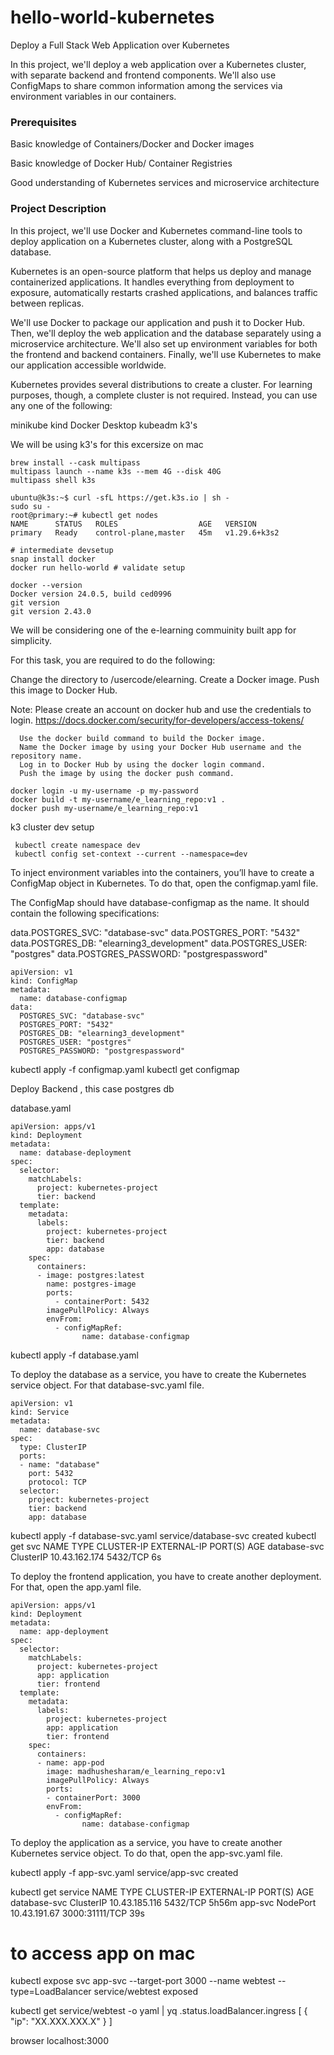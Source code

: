 # hello-world-kubernetes

Deploy a Full Stack Web Application over Kubernetes

In this project, we'll deploy a web application over a Kubernetes cluster, with separate backend and frontend components. 
We'll also use ConfigMaps to share common information among the services via environment variables in our containers.

### Prerequisites

Basic knowledge of Containers/Docker and Docker images

Basic knowledge of Docker Hub/ Container Registries

Good understanding of Kubernetes services and  microservice architecture

### Project Description

In this project, we'll use Docker and Kubernetes command-line tools to deploy  application on a Kubernetes cluster, along with a PostgreSQL database.

Kubernetes is an open-source platform that helps us deploy and manage containerized applications. 
It handles everything from deployment to exposure, automatically restarts crashed applications, and balances traffic between replicas.

We'll use Docker to package our application and push it to Docker Hub. Then, we'll deploy the web application and the database separately using a microservice architecture.
We'll also set up environment variables for both the frontend and backend containers. Finally, we'll use Kubernetes to make our application accessible worldwide.


Kubernetes provides several distributions to create a cluster. For learning purposes, though, a complete cluster is not required. Instead, you can use any one of the following:

minikube
kind
Docker Desktop
kubeadm
k3's 

We will be using k3's for this excersize on mac 

```
brew install --cask multipass
multipass launch --name k3s --mem 4G --disk 40G
multipass shell k3s

ubuntu@k3s:~$ curl -sfL https://get.k3s.io | sh -
sudo su - 
root@primary:~# kubectl get nodes
NAME      STATUS   ROLES                  AGE   VERSION
primary   Ready    control-plane,master   45m   v1.29.6+k3s2

# intermediate devsetup
snap install docker
docker run hello-world # validate setup

docker --version 
Docker version 24.0.5, build ced0996
git version 
git version 2.43.0

```

We will be considering one of the e-learning commuinity built app for simplicity.

For this task, you are required to do the following:

Change the directory to /usercode/elearning.
Create a Docker image.
Push this image to Docker Hub.

Note: Please create an account on docker hub and use the credentials to login.
      https://docs.docker.com/security/for-developers/access-tokens/

      Use the docker build command to build the Docker image.
      Name the Docker image by using your Docker Hub username and the repository name.
      Log in to Docker Hub by using the docker login command.
      Push the image by using the docker push command.

```
docker login -u my-username -p my-password
docker build -t my-username/e_learning_repo:v1 .
docker push my-username/e_learning_repo:v1 

```

k3 cluster dev setup 

```
 kubectl create namespace dev 
 kubectl config set-context --current --namespace=dev
```
To inject environment variables into the containers, you’ll have to create a ConfigMap object in Kubernetes. To do that, open the 
configmap.yaml file.

The ConfigMap should have database-configmap as the name. It should contain the following specifications:

data.POSTGRES_SVC: "database-svc"
data.POSTGRES_PORT: "5432"
data.POSTGRES_DB: "elearning3_development"
data.POSTGRES_USER: "postgres"
data.POSTGRES_PASSWORD: "postgrespassword"

```
apiVersion: v1
kind: ConfigMap
metadata:
  name: database-configmap
data:
  POSTGRES_SVC: "database-svc"
  POSTGRES_PORT: "5432"
  POSTGRES_DB: "elearning3_development"
  POSTGRES_USER: "postgres"
  POSTGRES_PASSWORD: "postgrespassword"
```

kubectl apply -f configmap.yaml
kubectl get configmap

Deploy Backend , this case postgres db

database.yaml
```
apiVersion: apps/v1
kind: Deployment
metadata:
  name: database-deployment
spec:
  selector:
    matchLabels:
      project: kubernetes-project
      tier: backend
  template:
    metadata:
      labels:
        project: kubernetes-project
        tier: backend
        app: database
    spec: 
      containers:
      - image: postgres:latest
        name: postgres-image
        ports:
          - containerPort: 5432
        imagePullPolicy: Always
        envFrom:
          - configMapRef:
                name: database-configmap
```

kubectl apply -f database.yaml



To deploy the database as a service, you have to create the Kubernetes service object. For that 
database-svc.yaml file.



```
apiVersion: v1
kind: Service
metadata:
  name: database-svc
spec:
  type: ClusterIP
  ports:
  - name: "database"
    port: 5432
    protocol: TCP
  selector:
    project: kubernetes-project
    tier: backend
    app: database
```


kubectl apply -f database-svc.yaml 
service/database-svc created
kubectl get svc
NAME           TYPE        CLUSTER-IP      EXTERNAL-IP   PORT(S)    AGE
database-svc   ClusterIP   10.43.162.174   <none>        5432/TCP   6s



To deploy the frontend application, you have to create another deployment. For that, open the app.yaml file.

```
apiVersion: apps/v1
kind: Deployment
metadata:
  name: app-deployment
spec:
  selector:
    matchLabels:
      project: kubernetes-project
      app: application
      tier: frontend
  template:
    metadata:
      labels:
        project: kubernetes-project
        app: application
        tier: frontend
    spec: 
      containers:
      - name: app-pod
        image: madhushesharam/e_learning_repo:v1
        imagePullPolicy: Always
        ports:
        - containerPort: 3000
        envFrom:
          - configMapRef:
                name: database-configmap
```


To deploy the application as a service, you have to create another Kubernetes service object. To do that, open the  app-svc.yaml file.

kubectl apply -f app-svc.yaml
service/app-svc created

kubectl get service
NAME           TYPE        CLUSTER-IP      EXTERNAL-IP   PORT(S)          AGE
database-svc   ClusterIP   10.43.185.116   <none>        5432/TCP         5h56m
app-svc        NodePort    10.43.191.67    <none>        3000:31111/TCP   39s


# to access app on mac 

kubectl expose svc app-svc  --target-port 3000  --name webtest --type=LoadBalancer
service/webtest exposed

kubectl get  service/webtest  -o yaml  | yq .status.loadBalancer.ingress
[
  {
    "ip": "XX.XXX.XXX.X"
  }
]

browser localhost:3000 




